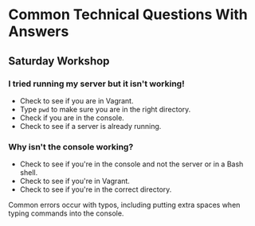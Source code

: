 # Common Technical Questions With Answers

## Saturday Workshop

### I tried running my server but it isn't working!

* Check to see if you are in Vagrant.
* Type `pwd` to make sure you are in the right directory.
* Check if you are in the console.
* Check to see if a server is already running.

### Why isn't the console working?

* Check to see if you're in the console and not the server or in a Bash shell.
* Check to see if you're in Vagrant.
* Check to see if you're in the correct directory.

Common errors occur with typos, including putting extra spaces when typing
commands into the console.
